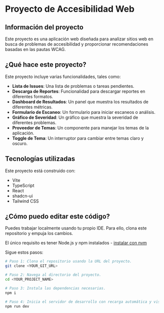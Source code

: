 # Proyecto de Accesibilidad Web

## Información del proyecto

Este proyecto es una aplicación web diseñada para analizar sitios web en busca de problemas de accesibilidad y proporcionar recomendaciones basadas en las pautas WCAG.

## ¿Qué hace este proyecto?

Este proyecto incluye varias funcionalidades, tales como:

- **Lista de Issues**: Una lista de problemas o tareas pendientes.
- **Descarga de Reportes**: Funcionalidad para descargar reportes en diferentes formatos.
- **Dashboard de Resultados**: Un panel que muestra los resultados de diferentes métricas.
- **Formulario de Escaneo**: Un formulario para iniciar escaneos o análisis.
- **Gráfico de Severidad**: Un gráfico que muestra la severidad de diferentes problemas.
- **Proveedor de Temas**: Un componente para manejar los temas de la aplicación.
- **Toggle de Tema**: Un interruptor para cambiar entre temas claro y oscuro.

## Tecnologías utilizadas

Este proyecto está construido con:

- Vite
- TypeScript
- React
- shadcn-ui
- Tailwind CSS

## ¿Cómo puedo editar este código?

Puedes trabajar localmente usando tu propio IDE. Para ello, clona este repositorio y empuja los cambios.

El único requisito es tener Node.js y npm instalados - [instalar con nvm](https://github.com/nvm-sh/nvm#installing-and-updating)

Sigue estos pasos:

```sh
# Paso 1: Clona el repositorio usando la URL del proyecto.
git clone <YOUR_GIT_URL>

# Paso 2: Navega al directorio del proyecto.
cd <YOUR_PROJECT_NAME>

# Paso 3: Instala las dependencias necesarias.
npm i

# Paso 4: Inicia el servidor de desarrollo con recarga automática y vista previa instantánea.
npm run dev